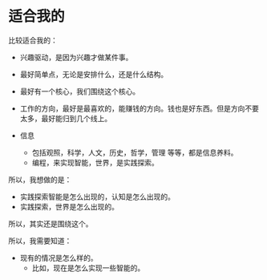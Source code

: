# 适合我的



比较适合我的：

- 兴趣驱动，是因为兴趣才做某件事。
- 最好简单点，无论是安排什么，还是什么结构。
- 最好有一个核心，我们围绕这个核心。
- 工作的方向，最好是最喜欢的，能赚钱的方向。钱也是好东西。但是方向不要太多，最好能归到几个线上。




- 信息
  - 包括观照，科学，人文，历史，哲学，管理 等等，都是信息养料。
  - 编程，来实现智能，世界，是实践探索。


所以，我想做的是：

- 实践探索智能是怎么出现的，认知是怎么出现的。
- 实践探索，世界是怎么出现的。

所以，其实还是围绕这个。

所以，我需要知道：

- 现有的情况是怎么样的。
  - 比如，现在是怎么实现一些智能的。
